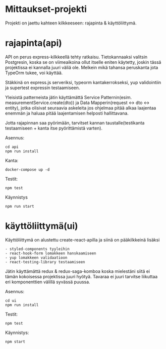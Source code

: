 # Mittaukset-projekti

Projekti on jaettu kahteen kilkkeeseen: rajapinta & käyttöliittymä.

# rajapinta(api)
API on perus express-kilkkeellä tehty ratkaisu. Tietokannaaksi valitsin Postgresin, koska se on viimeaikoina ollut itselle eniten käytetty, joskin tässä projektissa ei kannalla juuri väliä ole. Melkein mikä tahansa peruskanta jota TypeOrm tukee, voi käyttää.

Stäkkinä on express.js serveriksi, typeorm kantakerrokseksi, yup validointiin ja supertest expressin testaamiseen.

Yleisistä patterneista jätin käyttämättä Service Patternin(esim. measurementService.create(dto)) ja Data Mapperin(request <-> dto <-> entity), jotka olisivat seuraavia askeleita jos ohjelmaa pitää alkaa laajentaa enemmän ja haluaa pitää laajentamisen helposti hallittavana.

Jotta rajapinnan saa pyörimään, tarvitset kannan taustalle(testikanta testaamiseen + kanta itse pyörittämistä varten).

Asennus:
```
cd api
npm run install
```

Kanta:
```
docker-compose up -d
```

Testit:
```
npm test
```

Käynnistys
```
npm run start
```

# käyttöliittymä(ui)
Käyttöliittymä on alustettu create-react-apilla ja siinä on pääkilkkeinä lisäksi

```
- styled-components tyyleihin
- react-hook-form lomakkeen hanskaamiseen
- yup lomakkeen validaatioon
- react-testing-library testaamiseen
```

Jätin käyttämättä redux & redux-saga-komboa koska mielestäni siitä ei tämän kokoisessa projektissa juuri hyötyä. Tavaraa ei juuri tarvitse liikuttaa eri komponenttien välillä syvässä puussa.

Asennus: 
```
cd ui
npm run install
```

Testit:
```
npm test
```

Käynnistys:
```
npm start
```